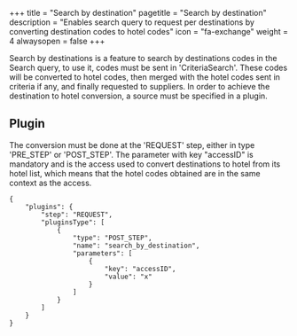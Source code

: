 +++
title = "Search by destination"
pagetitle = "Search by destination"
description = "Enables search query to request per destinations by converting destination codes to hotel codes"
icon = "fa-exchange"
weight = 4
alwaysopen = false
+++ 

Search by destinations is a feature to search by destinations codes in the Search query, to use it, codes must be sent in 'CriteriaSearch'. These codes will be converted to hotel codes, then merged with the hotel codes sent in criteria if any, and finally requested to suppliers. In order to achieve the destination to hotel conversion, a source must be specified in a plugin.

## Plugin

The conversion must be done at the 'REQUEST' step, either in type 'PRE_STEP' or 'POST_STEP'. The parameter with key "accessID" is mandatory and is the access used to convert destinations to hotel from its hotel list, which means that the hotel codes obtained are in the same context as the access.

```
{
    "plugins": {
        "step": "REQUEST",
        "pluginsType": [
            {
                "type": "POST_STEP",
                "name": "search_by_destination",
                "parameters": [
                    {
                        "key": "accessID",
                        "value": "x"
                    }
                ]
            }
        ]
    }
}
